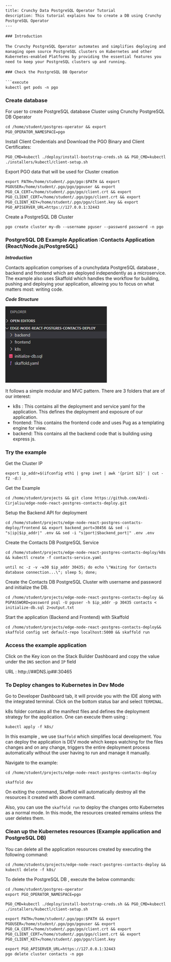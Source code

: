 ```
---
title: Crunchy Data PostgreSQL Operator Tutorial
description: This tutorial explains how to create a DB using Crunchy PostgreSQL Operator
---

### Introduction

The Crunchy PostgreSQL Operator automates and simplifies deploying and managing open source PostgreSQL clusters on Kubernetes and other Kubernetes-enabled Platforms by providing the essential features you need to keep your PostgreSQL clusters up and running.

### Check the PostgreSQL DB Operator 

```execute
kubectl get pods -n pgo
```

### Create database

For user to create PostgreSQL database Cluster using Crunchy PostgreSQL DB Operator

```execute
cd /home/student/postgres-operator && export PGO_OPERATOR_NAMESPACE=pgo 
```

Install Client Credentials and Download the PGO Binary and Client Certificates:

```execute
PGO_CMD=kubectl ./deploy/install-bootstrap-creds.sh && PGO_CMD=kubectl ./installers/kubectl/client-setup.sh
```

Export PGO data that will be used for Cluster creation

```execute
export PATH=/home/student/.pgo/pgo:$PATH && export PGOUSER=/home/student/.pgo/pgo/pgouser && export PGO_CA_CERT=/home/student/.pgo/pgo/client.crt && export PGO_CLIENT_CERT=/home/student/.pgo/pgo/client.crt && export PGO_CLIENT_KEY=/home/student/.pgo/pgo/client.key && export PGO_APISERVER_URL=https://127.0.0.1:32443
```
Create a PostgreSQL DB Cluster 

```execute
pgo create cluster my-db --username pguser --password password -n pgo
```

### PostgreSQL DB Example Application :Contacts Application (React/Node.js/PostgreSQL)

***Introduction***

Contacts application comprises of a crunchydata PostgreSQL database , backend and frontend which are deployed independently as a microservice.
The example also uses Skaffold which handles the workflow for building, pushing and deploying your application, allowing you to focus on what matters most: writing code.

***Code Structure***

![codestructure](_images/contacts-app-structure.PNG)

It follows a simple modular and MVC pattern. There are 3 folders that are of our interest:
- k8s :  This contains all the deployment and service yaml for the application. This defines the deployment and exposure of our application.
- frontend: This contains the frontend code and uses Pug as a templating engine for view.
- backend: This contains all the backend code that is building using express js.

### Try the example
Get the Cluster IP
```execute
export ip_addr=$(ifconfig eth1 | grep inet | awk '{print $2}' | cut -f2 -d:)
```
Get the Example 
```execute
cd /home/student/projects && git clone https://github.com/Andi-Cirjaliu/edge-node-react-postgres-contacts-deploy.git
```
Setup the Backend API for deployment
```execute
cd /home/student/projects/edge-node-react-postgres-contacts-deploy/frontend && export backend_port=30456 && sed -i "s|ip|$ip_addr|" .env && sed -i "s|port|$backend_port|" .env .env
```
Create the Contacts DB PostgreSQL Service
```execute
cd /home/student/projects/edge-node-react-postgres-contacts-deploy/k8s && kubectl create -f contacts-service.yaml
```
```execute
until nc -z -v -w30 $ip_addr 30435; do echo \"Waiting for Contacts database connection...\"; sleep 5; done;
```

Create the Contacts DB PostgreSQL Cluster with username and password and initialize the DB.
```execute
cd /home/student/projects/edge-node-react-postgres-contacts-deploy && PGPASSWORD=password psql -U pguser -h $ip_addr -p 30435 contacts < initialize-db.sql 2>output.txt
```
Start the application (Backend and Frontend) with Skaffold
```execute
cd /home/student/projects/edge-node-react-postgres-contacts-deploy&& skaffold config set default-repo localhost:5000 && skaffold run
```

### Access the example application

Click on the Key icon on the Stack Builder Dashboard and copy the value under the `DNS` section and `IP` field

URL :  http://##DNS.ip##:30465

### To Deploy changes to Kubernetes in Dev Mode

Go to Developer Dashboard tab, it will provide you with the IDE along with the integrated terminal.  Click on the bottom status bar and select `TERMINAL`. 

k8s folder contains all the manifest files and defines the deployment strategy for the application.
One can execute them using :

```execute
kubectl apply -f k8s/
```

In this example , we use `Skaffold` which simplifies local development. You can deploy the application is DEV mode which keeps watching for the files changes and on any change, triggers the entire deployment process automatically without the user having to run and manage it manually.

Navigate to the example:

```execute
cd /home/student/projects/edge-node-react-postgres-contacts-deploy
```

```execute
skaffold dev
```

On exiting the command, Skaffold will automatically destroy all the resources it created with above command.


Also, you can use the `skaffold run` to deploy the changes onto Kubernetes as a normal mode. In this mode, the resources created remains unless the user deletes them.

### Clean up the Kubernetes resources (Example application and PostgreSQL DB)

You can delete all the application resources created by executing the following command:

```execute
cd /home/students/projects/edge-node-react-postgres-contacts-deploy && kubectl delete -f k8s/
```

To delete the PostgreSQL DB , execute the below commands:

```execute
cd /home/student/postgres-operator
export PGO_OPERATOR_NAMESPACE=pgo
```
```execute
PGO_CMD=kubectl ./deploy/install-bootstrap-creds.sh && PGO_CMD=kubectl ./installers/kubectl/client-setup.sh
```
```execute
export PATH=/home/student/.pgo/pgo:$PATH && export PGOUSER=/home/student/.pgo/pgo/pgouser && export PGO_CA_CERT=/home/student/.pgo/pgo/client.crt && export PGO_CLIENT_CERT=/home/student/.pgo/pgo/client.crt && export PGO_CLIENT_KEY=/home/student/.pgo/pgo/client.key
```
```execute
export PGO_APISERVER_URL=https://127.0.0.1:32443
pgo delete cluster contacts -n pgo
```




